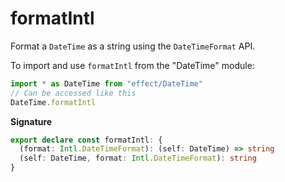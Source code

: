 # formatIntl

Format a `DateTime` as a string using the `DateTimeFormat` API.

To import and use `formatIntl` from the "DateTime" module:

```ts
import * as DateTime from "effect/DateTime"
// Can be accessed like this
DateTime.formatIntl
```

**Signature**

```ts
export declare const formatIntl: {
  (format: Intl.DateTimeFormat): (self: DateTime) => string
  (self: DateTime, format: Intl.DateTimeFormat): string
}
```
